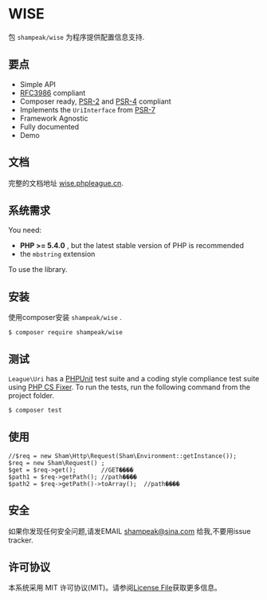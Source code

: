 WISE
=======

包 `shampeak/wise` 为程序提供配置信息支持.

要点
------

- Simple API
- [RFC3986](http://tools.ietf.org/html/rfc3986) compliant
- Composer ready, [PSR-2][] and [PSR-4][] compliant
- Implements the `UriInterface` from [PSR-7][]
- Framework Agnostic
- Fully documented
- Demo

文档
------

完整的文档地址 [wise.phpleague.cn](http://wise.phpleague.cn).

系统需求
-------

You need:

- **PHP >= 5.4.0** , but the latest stable version of PHP is recommended
- the `mbstring` extension

To use the library.

安装
-------

使用composer安装 `shampeak/wise` .

```
$ composer require shampeak/wise
```

测试
-------

`League\Uri` has a [PHPUnit](https://phpunit.de) test suite and a coding style compliance test suite using [PHP CS Fixer](http://cs.sensiolabs.org/). To run the tests, run the following command from the project folder.

``` bash
$ composer test
```

使用
-------

```
//$req = new Sham\Http\Request(Sham\Environment::getInstance());
$req = new Sham\Request() ;
$get = $req->get();       //GET����
$path1 = $req->getPath(); //path����
$path2 = $req->getPath()->toArray();  //path����
```

安全
-------

如果你发现任何安全问题,请发EMAIL shampeak@sina.com 给我,不要用issue tracker.

许可协议
-------

本系统采用 MIT 许可协议(MIT)。请参阅[License File](LICENSE)获取更多信息。

[PSR-2]: http://www.php-fig.org/psr/psr-2/
[PSR-4]: http://www.php-fig.org/psr/psr-4/
[PSR-7]: http://www.php-fig.org/psr/psr-7/

